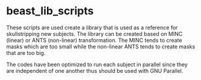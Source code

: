 # beast_lib_scripts

These scripts are used create a library that is used as a reference for skullstripping new subjects.
The library can be created based on MINC (linear) or ANTS (non-linear) transformation. The MINC tends to create masks which are
too small while the non-linear ANTS tends to create masks that are too big.

The codes have been optimized to run each subject in parallel since they are independent of one another thus should be used with 
GNU Parallel.
